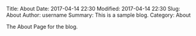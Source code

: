 Title: About
Date: 2017-04-14 22:30
Modified: 2017-04-14 22:30
Slug: About
Author: username
Summary: This is a sample blog.
Category: About


The About Page for the blog.